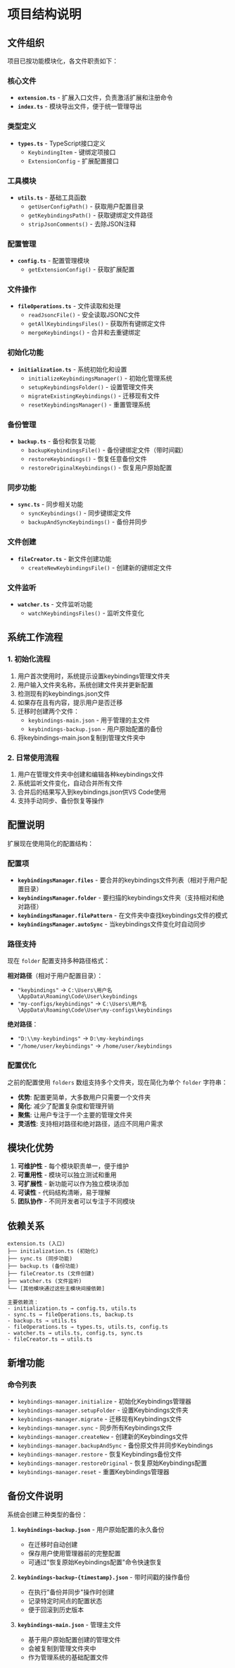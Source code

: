 # 项目结构说明

## 文件组织

项目已按功能模块化，各文件职责如下：

### 核心文件

- **`extension.ts`** - 扩展入口文件，负责激活扩展和注册命令
- **`index.ts`** - 模块导出文件，便于统一管理导出

### 类型定义

- **`types.ts`** - TypeScript接口定义
  - `KeybindingItem` - 键绑定项接口
  - `ExtensionConfig` - 扩展配置接口

### 工具模块

- **`utils.ts`** - 基础工具函数
  - `getUserConfigPath()` - 获取用户配置目录
  - `getKeybindingsPath()` - 获取键绑定文件路径
  - `stripJsonComments()` - 去除JSON注释

### 配置管理

- **`config.ts`** - 配置管理模块
  - `getExtensionConfig()` - 获取扩展配置

### 文件操作

- **`fileOperations.ts`** - 文件读取和处理
  - `readJsoncFile()` - 安全读取JSONC文件
  - `getAllKeybindingsFiles()` - 获取所有键绑定文件
  - `mergeKeybindings()` - 合并和去重键绑定

### 初始化功能

- **`initialization.ts`** - 系统初始化和设置
  - `initializeKeybindingsManager()` - 初始化管理系统
  - `setupKeybindingsFolder()` - 设置管理文件夹
  - `migrateExistingKeybindings()` - 迁移现有文件
  - `resetKeybindingsManager()` - 重置管理系统

### 备份管理

- **`backup.ts`** - 备份和恢复功能
  - `backupKeybindingsFile()` - 备份键绑定文件（带时间戳）
  - `restoreKeybindings()` - 恢复任意备份文件
  - `restoreOriginalKeybindings()` - 恢复用户原始配置

### 同步功能

- **`sync.ts`** - 同步相关功能
  - `syncKeybindings()` - 同步键绑定文件
  - `backupAndSyncKeybindings()` - 备份并同步

### 文件创建

- **`fileCreator.ts`** - 新文件创建功能
  - `createNewKeybindingsFile()` - 创建新的键绑定文件

### 文件监听

- **`watcher.ts`** - 文件监听功能
  - `watchKeybindingsFiles()` - 监听文件变化

## 系统工作流程

### 1. 初始化流程
1. 用户首次使用时，系统提示设置keybindings管理文件夹
2. 用户输入文件夹名称，系统创建文件夹并更新配置
3. 检测现有的keybindings.json文件
4. 如果存在且有内容，提示用户是否迁移
5. 迁移时创建两个文件：
   - `keybindings-main.json` - 用于管理的主文件
   - `keybindings-backup.json` - 用户原始配置的备份
6. 将keybindings-main.json复制到管理文件夹中

### 2. 日常使用流程
1. 用户在管理文件夹中创建和编辑各种keybindings文件
2. 系统监听文件变化，自动合并所有文件
3. 合并后的结果写入到keybindings.json供VS Code使用
4. 支持手动同步、备份恢复等操作

## 配置说明

扩展现在使用简化的配置结构：

### 配置项

- **`keybindingsManager.files`** - 要合并的keybindings文件列表（相对于用户配置目录）
- **`keybindingsManager.folder`** - 要扫描的keybindings文件夹（支持相对和绝对路径）
- **`keybindingsManager.filePattern`** - 在文件夹中查找keybindings文件的模式
- **`keybindingsManager.autoSync`** - 当keybindings文件变化时自动同步

### 路径支持

现在 `folder` 配置支持多种路径格式：

**相对路径**（相对于用户配置目录）：
- `"keybindings"` → `C:\Users\用户名\AppData\Roaming\Code\User\keybindings`
- `"my-configs/keybindings"` → `C:\Users\用户名\AppData\Roaming\Code\User\my-configs\keybindings`

**绝对路径**：
- `"D:\\my-keybindings"` → `D:\my-keybindings`
- `"/home/user/keybindings"` → `/home/user/keybindings`

### 配置优化

之前的配置使用 `folders` 数组支持多个文件夹，现在简化为单个 `folder` 字符串：
- **优势**: 配置更简单，大多数用户只需要一个文件夹
- **简化**: 减少了配置复杂度和管理开销
- **聚焦**: 让用户专注于一个主要的管理文件夹
- **灵活性**: 支持相对路径和绝对路径，适应不同用户需求

## 模块化优势

1. **可维护性** - 每个模块职责单一，便于维护
2. **可重用性** - 模块可以独立测试和重用
3. **可扩展性** - 新功能可以作为独立模块添加
4. **可读性** - 代码结构清晰，易于理解
5. **团队协作** - 不同开发者可以专注于不同模块

## 依赖关系

```
extension.ts (入口)
├── initialization.ts (初始化)
├── sync.ts (同步功能)
├── backup.ts (备份功能)
├── fileCreator.ts (文件创建)
├── watcher.ts (文件监听)
└── [其他模块通过这些主模块间接依赖]

主要依赖流：
- initialization.ts → config.ts, utils.ts
- sync.ts → fileOperations.ts, backup.ts
- backup.ts → utils.ts
- fileOperations.ts → types.ts, utils.ts, config.ts
- watcher.ts → utils.ts, config.ts, sync.ts
- fileCreator.ts → utils.ts
```

## 新增功能

### 命令列表
- `keybindings-manager.initialize` - 初始化Keybindings管理器
- `keybindings-manager.setupFolder` - 设置Keybindings文件夹
- `keybindings-manager.migrate` - 迁移现有Keybindings文件
- `keybindings-manager.sync` - 同步所有Keybindings文件
- `keybindings-manager.createNew` - 创建新的Keybindings文件
- `keybindings-manager.backupAndSync` - 备份原文件并同步Keybindings
- `keybindings-manager.restore` - 恢复Keybindings备份文件
- `keybindings-manager.restoreOriginal` - 恢复原始Keybindings配置
- `keybindings-manager.reset` - 重置Keybindings管理器

## 备份文件说明

系统会创建三种类型的备份：

1. **`keybindings-backup.json`** - 用户原始配置的永久备份
   - 在迁移时自动创建
   - 保存用户使用管理器前的完整配置
   - 可通过"恢复原始Keybindings配置"命令快速恢复

2. **`keybindings-backup-{timestamp}.json`** - 带时间戳的操作备份
   - 在执行"备份并同步"操作时创建
   - 记录特定时间点的配置状态
   - 便于回滚到历史版本

3. **`keybindings-main.json`** - 管理主文件
   - 基于用户原始配置创建的管理文件
   - 会被复制到管理文件夹中
   - 作为管理系统的基础配置文件
